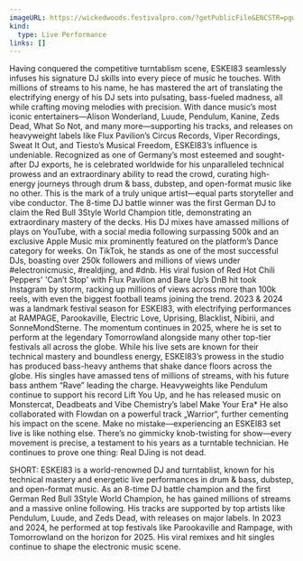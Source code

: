 ```yaml
---
imageURL: https://wickedwoods.festivalpro.com/?getPublicFile&ENCSTR=pgwNvizseFnCpEwNMuYV
kind:
  type: Live Performance
links: []
---
```

Having conquered the competitive turntablism scene, ESKEI83 seamlessly infuses his signature DJ skills into every piece of music he touches. With millions of streams to his name, he has mastered the art of translating the electrifying energy of his DJ sets into pulsating, bass-fueled madness, all while crafting moving melodies with precision. 
With dance music’s most iconic entertainers—Alison Wonderland, Luude, Pendulum, Kanine, Zeds Dead, What So Not, and many more—supporting his tracks, and releases on heavyweight labels like Flux Pavilion’s Circus Records, Viper Recordings, Sweat It Out, and Tiesto’s Musical Freedom, ESKEI83’s influence is undeniable.
Recognized as one of Germany’s most esteemed and sought-after DJ exports, he is celebrated worldwide for his unparalleled technical prowess and an extraordinary ability to read the crowd, curating high-energy journeys through drum & bass, dubstep, and open-format music like no other. This is the mark of a truly unique artist—equal parts storyteller and vibe conductor.
The 8-time DJ battle winner was the first German DJ to claim the Red Bull 3Style World Champion title, demonstrating an extraordinary mastery of the decks. His DJ mixes have amassed millions of plays on YouTube, with a social media following surpassing 500k and an exclusive Apple Music mix prominently featured on the platform’s Dance category for weeks. On TikTok, he stands as one of the most successful DJs, boasting over 250k followers and millions of views under #electronicmusic, #realdjing, and #dnb.
His viral fusion of Red Hot Chili Peppers' 'Can’t Stop' with Flux Pavilion and Bare Up’s DnB hit took Instagram by storm, racking up millions of views across more than 100k reels, with even the biggest football teams joining the trend.
2023 & 2024 was a landmark festival season for ESKEI83, with electrifying performances at RAMPAGE, Parookaville, Electric Love, Uprising, Blacklist, Nibirii, and SonneMondSterne. The momentum continues in 2025, where he is set to perform at the legendary Tomorrowland alongside many other top-tier festivals all across the globe.
While his live sets are known for their technical mastery and boundless energy, ESKEI83’s prowess in the studio has produced bass-heavy anthems that shake dance floors across the globe. His singles have amassed tens of millions of streams, with his future bass anthem “Rave” leading the charge. Heavyweights like Pendulum continue to support his record Lift You Up, and he has released music on Monstercat, Deadbeats and Vibe Chemistry’s label Make Your Era* He also collaborated with Flowdan on a powerful track „Warrior“, further cementing his impact on the scene.
Make no mistake—experiencing an ESKEI83 set live is like nothing else. There’s no gimmicky knob-twisting for show—every movement is precise, a testament to his years as a turntable technician. He continues to prove one thing: Real DJing is not dead.


SHORT: ESKEI83 is a world-renowned DJ and turntablist, known for his technical mastery and energetic live performances in drum & bass, dubstep, and open-format music. As an 8-time DJ battle champion and the first German Red Bull 3Style World Champion, he has gained millions of streams and a massive online following. His tracks are supported by top artists like Pendulum, Luude, and Zeds Dead, with releases on major labels. In 2023 and 2024, he performed at top festivals like Parookaville and Rampage, with Tomorrowland on the horizon for 2025. His viral remixes and hit singles continue to shape the electronic music scene.